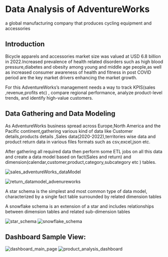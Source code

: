 # Data Analysis of AdventureWorks
a global manufacturing company that produces cycling equipment and accessories

## Introduction
Bicycle apparels and accessories market size was valued at USD 6.8 billion in 2022.Increased prevalence of health related disorders such as high blood pressure,diabetes and obesity among young and middle age people,as well as increased consumer awareness of health and fitness in post COVID period are the key market drivers enhancing the market growth.

For this AdventureWorks’s management needs a way to track KPIS(sales ,revenue,profits etc) , compare regional performance, analyze product-level trends, and identify high-value customers.

## Data Gathering and Data Modeling
As AdventureWorks business spread across Europe,North America and the Pacific continent,gathering various kind of data like Customer details,products details ,Sales data(2020-2022),territories wise data and product return data in various files formats such as csv,excel,json etc.

After gathering all required data then perform some ETL jobs on all this data and create a data model based on fact(Sales and return) and dimension(calendar,customer,product,category,subcategory etc ) tables.

![sales_adventureWorks_dataModel](https://github.com/niladri-dey/AdventureWorks---D2C-bicycle-manufacturing-company-Data-Analytics/assets/63118910/1a9eb57d-9b07-427d-a743-465ac942544f)

![return_datamodel_advenureworks](https://github.com/niladri-dey/AdventureWorks---D2C-bicycle-manufacturing-company-Data-Analytics/assets/63118910/23344583-e51d-4cc2-b96c-33f78c9dbaa0)


A star schema is the simplest and most common type of data model, characterized by a single fact table surrounded by related dimension tables

A snowflake schema is an extension of a star and includes relationships between dimension tables and related sub-dimension tables


![star_schema](https://github.com/niladri-dey/AdventureWorks---D2C-bicycle-manufacturing-company-Data-Analytics/assets/63118910/6984e8b8-cb4f-46b9-9d3f-3d1c4b2d9e2e)
![snowflake_schema](https://github.com/niladri-dey/AdventureWorks---D2C-bicycle-manufacturing-company-Data-Analytics/assets/63118910/69551924-3cdf-470b-a2f3-b5f994f30a98)

## Dashboard Sample View:
![dashboard_main_page](https://github.com/niladri-dey/AdventureWorks---D2C-bicycle-manufacturing-company-Data-Analytics/assets/63118910/8cbeda21-511a-435a-9da8-175be8cbf7ef)
![product_analysis_dashboard](https://github.com/niladri-dey/AdventureWorks---D2C-bicycle-manufacturing-company-Data-Analytics/assets/63118910/14e67ea6-9f03-420a-a3e3-d8a0da4b50ae)







